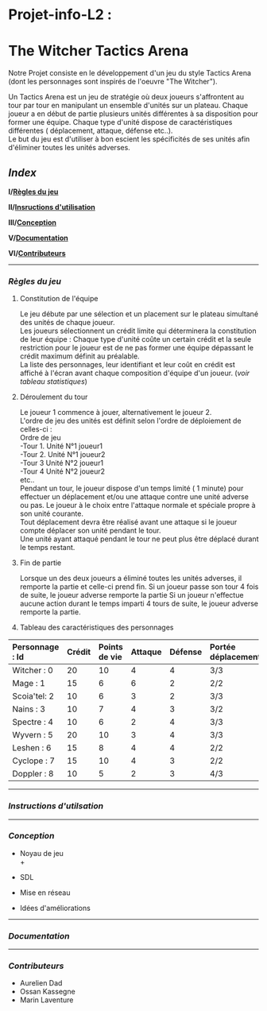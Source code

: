 # Projet-info-L2 : 

# **The Witcher Tactics Arena**

 Notre Projet consiste en le développement d'un jeu du style Tactics Arena (dont les personnages sont inspirés de l'oeuvre "The Witcher").

Un Tactics Arena est un jeu de stratégie où deux joueurs s'affrontent au tour par tour en manipulant un ensemble d'unités sur un plateau.
Chaque joueur a en début de partie plusieurs unités différentes à sa disposition pour former une équipe. Chaque type d'unité dispose de caractéristiques différentes ( déplacement, attaque, défense etc..).  
Le but du jeu est d'utiliser à bon escient les spécificités de ses unités afin d'éliminer toutes les unités adverses. 

## *Index*

 **I/[Règles du jeu](#Règlesdujeu)**  
 
 **II/[Insructions d'utilisation](#Instructionsd'utilisation)**  
 
 **III/[Conception](#Etapesdeconception)**  
 
 **V/[Documentation](#Documentation)**  
 
 **VI/[Contributeurs](#Contributeur)**  

 
 - - -
 ### *Règles du jeu*
  
  1. Constitution de l'équipe  
  
     Le jeu débute par une sélection et un placement sur le plateau simultané des unités de chaque joueur.  
     Les joueurs sélectionnent un crédit limite qui déterminera la constitution de leur équipe : Chaque type d'unité coûte un    certain crédit et la seule restriction pour le joueur est de ne pas former une équipe dépassant le crédit maximum définit au préalable.  
     La liste des personnages, leur identifiant et leur coût en crédit est affiché à l'écran avant chaque composition d'équipe d'un joueur. (*voir tableau statistiques*)  
    
  2. Déroulement du tour  
  
     Le joueur 1 commence à jouer, alternativement le joueur 2.   
     L'ordre de jeu des unités est définit selon l'ordre de déploiement de celles-ci :   
     Ordre de jeu  
      -Tour 1. Unité N°1 joueur1  
      -Tour 2. Unité N°1 joueur2  
      -Tour 3 Unité N°2 joueur1  
      -Tour 4 Unité N°2 joueur2  
      etc..  
      Pendant un tour, le joueur dispose d'un temps limité ( 1 minute) pour effectuer un déplacement et/ou une attaque contre     une unité adverse ou pas. Le joueur à le choix entre l'attaque normale et spéciale propre à son unité courante.  
      Tout déplacement devra être réalisé avant une attaque si le joueur compte déplacer son unité pendant le tour.  
      Une unité ayant attaqué pendant le tour ne peut plus être déplacé durant le temps restant.  

  3. Fin de partie 
  
     Lorsque un des deux joueurs a éliminé toutes les unités adverses, il remporte la partie et celle-ci prend fin. 
     Si un joueur passe son tour 4 fois de suite, le joueur adverse remporte la partie
     Si un joueur n'effectue aucune action durant le temps imparti 4 tours de suite, le joueur adverse remporte la partie.
  
  4. Tableau  des caractéristiques des personnages
  
   
  | Personnage : Id   | Crédit        | Points de vie | Attaque | Défense | Portée déplacement    | Portée attaque | Type |
  |:------------------|:--------------|:--------------|:--------|:--------|:----------------------|:---------------|:-----| 
  | Witcher : 0       |     20        |       10      |   4     |   4     |         3/3           |      3/3       |   3  |
  | Mage    : 1       |     15        |       6       |   6     |   2     |         2/2           |      3/3       |   1  | 
  | Scoia'tel: 2      |     10        |       6       |   3     |   2     |         3/3           |      3/2       |   1  | 
  | Nains   : 3       |     10        |       7       |   4     |   3     |         3/2           |      2/2       |   1  | 
  | Spectre : 4       |     10        |       6       |   2     |   4     |         3/3           |      2/3       |   2  | 
  | Wyvern  : 5       |     20        |       10      |   3     |   4     |         3/3           |      3/3       |   2  | 
  | Leshen  : 6       |     15        |       8       |   4     |   4     |         2/2           |      2/2       |   2  |
  | Cyclope : 7       |     15        |       10      |   4     |   3     |         2/2           |      2/2       |   2  |  
  | Doppler : 8       |     10        |       5       |   2     |   3     |         4/3           |      2/3       |   3  | 
    
    
  - - - 
  ### *Instructions d'utilsation*  
  
  
  - - - 
  
  ### *Conception*   
  
  + Noyau de jeu  
        +  
   
  + SDL  
   
  + Mise en réseau  
   
  + Idées d'améliorations  
    
  
  
  - - - 
  
  ### *Documentation*  
  
  - - -    
  
  
  ### *Contributeurs*  
  
  + Aurelien Dad
  + Ossan Kassegne
  + Marin Laventure
  
  
  
  
  
 
  
 
 
 



